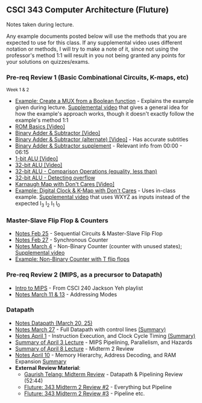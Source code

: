 ## CSCI 343 Computer Architecture (Fluture)

Notes taken during lecture.

Any example documents posted below will use the methods that you are expected to use for this class. If any supplemental video uses different notation or methods, I will try to make a note of it, since not using the professor's method 1:1 will result in you not being granted any points for your solutions on quizzes/exams.

### Pre-req Review 1 (Basic Combinational Circuits, K-maps, etc)

<small>Week 1 & 2</small>

- [Example: Create a MUX from a Boolean function](./examples/Example%201%20%2D%20Create%20a%20MUX%20from%20a%20Boolean%20function.pdf) - Explains the example given during lecture. [Supplemental video](https://www.youtube.com/watch?v=M_cnctZqk-s) that gives a general idea for how the example's approach works, though it doesn't exactly follow the example's method 1:1
- [ROM Basics \[Video\]](https://www.youtube.com/watch?v=yX0F5Xz_f9o)
- [Binary Adder & Subtractor \[Video\]](https://www.youtube.com/watch?v=o87GH5U1zUY)
- [Binary Adder & Subtractor (alternate) \[Video\]](https://www.youtube.com/watch?v=J7gPUP0aRug) - Has accurate subtitles
- [Binary Adder & Subtractor supplement](https://www.youtube.com/watch?v=o22PeIImcKc) - Relevant info from 00:00 - 06:15
- [1-bit ALU \[Video\]](https://www.youtube.com/watch?v=y9EA-XBbRgg)
- [32-bit ALU \[Video\]](https://www.youtube.com/watch?v=IzCIxPCfEP0)
- [32-bit ALU - Comparison Operations (equality, less than)](https://www.youtube.com/watch?v=ajESmB0qJjc)
- [32-bit ALU - Detecting overflow](https://www.youtube.com/watch?v=p4yVpZGZ9tA)
- [Karnaugh Map with Don't Cares \[Video\]](https://www.youtube.com/watch?v=SaKVzgiekrA)
- [Example: Digital Clock & K-Map with Don't Cares](./examples/Example%202%20-%20Digital%20Clock.pdf) - Uses in-class example. [Supplemental video](https://www.youtube.com/watch?v=akMqyi-0RsY) that uses WXYZ as inputs instead of the expected I<sub>3</sub> I<sub>2</sub> I<sub>1</sub> I<sub>0</sub>

### Master-Slave Flip Flop & Counters

- [Notes Feb 25](./notes/Notes%20Feb%2025%20sequential%20circuits%20&%20master%20slave%20flip%20flop.pdf) - Sequential Circuits & Master-Slave Flip Flop
- [Notes Feb 27](./notes/Notes%20Feb%2027%20-%20State%20table;%20Synchronous%20Counter.pdf) - Synchronous Counter
- [Notes March 4](./notes/Notes%20Mar%204%20-%20Non-Binary%20counter.pdf) - Non-Binary Counter (counter with unused states); [Supplemental video](https://www.youtube.com/watch?v=8EVD-Mnywhk)
- [Example: Non-Binary Counter with T flip flops](./examples/Example%203%20-%20Non-Binary%20counter.pdf)

### Pre-req Review 2 (MIPS, as a precursor to Datapath)

- [Intro to MIPS](https://www.youtube.com/watch?v=U4gzpd03Cac&list=PL3i6InCQ0J38YBWJmbrJOpOUJF7OT9pxO&index=18) - From CSCI 240 Jackson Yeh playlist
- [Notes March 11 & 13](./notes/Notes%20Mar%2011%20&%2013%20-%20Addressing%20Modes.pdf) - Addressing Modes

### Datapath

- [Notes Datapath (March 20, 25)](./notes/Notes%20Mar%2020,%2025%20-%20Datapath.pdf)
- [Notes March 27](./notes/Notes%20Mar%2027%20-%20Full%20Datapath.pdf) - Full Datapath with control lines [(Summary)](./notes/Notes%20Feb%2027%20Summary)
- [Notes April 1](./notes/Notes%20April%201.pdf) - Instruction Execution, and Clock Cycle Timing [(Summary)](./notes/Notes%20April%201%20Summary)
- [Summary of April 3 Lecture](./notes/Notes%20April%203) - MIPS Pipelining, Parallelism, and Hazards
- [Summary of April 8 Lecture](./notes/Notes%20April%208%20Summary) - Midterm 2 Review
- [Notes April 10](./notes/Notes%20April%2010.pdf) - Memory Hierarchy, Address Decoding, and RAM Expansion [Summary](./notes/Notes%20April%2010%20Summary)
- **External Review Material**:
  - [Gaurish Telang: Midterm Review](https://www.youtube.com/watch?v=NPogexpvctM) - Datapath & Pipelining Review (52:44)
  - [Fluture: 343 Midterm 2 Review #2](https://youtu.be/qKq5aAfFreE) - Everything but Pipeline
  - [Fluture: 343 Midterm 2 Review #3](https://www.youtube.com/watch?v=TmOCzD6n6dU) - Pipeline etc.

&nbsp;
